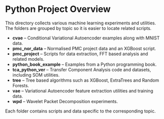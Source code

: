 # Python Project Overview

This directory collects various machine learning experiments and utilities. The
folders are grouped by topic so it is easier to locate related scripts.

- **cvae** – Conditional Variational Autoencoder examples along with MNIST data.
- **pmc_nor_data** – Normalised PMC project data and an XGBoost script.
- **pmc_project** – Scripts for data extraction, FFT based analysis and related models.
- **python_book_example** – Examples from a Python programming book.
- **tca_python_ver** – Transfer Component Analysis code and datasets, including SOM utilities.
- **tree** – Tree based algorithms such as XGBoost, ExtraTrees and Random Forests.
- **vae** – Variational Autoencoder feature extraction utilities and training data.
- **wpd** – Wavelet Packet Decomposition experiments.

Each folder contains scripts and data specific to the corresponding topic.

